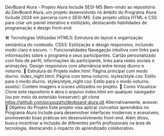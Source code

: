 DevBoard Alura - Projeto Alura Include SESI-MS
Bem-vindo ao repositório do DevBoard Alura, um projeto desenvolvido no âmbito do Programa Alura Include 2024 em parceria com o SESI-MS. Este projeto utiliza HTML e CSS para criar um painel interativo e estilizado, destacando habilidades de programação e design front-end.

🛠 Tecnologias Utilizadas
HTML5: Estrutura do layout e organização semântica do conteúdo.
CSS3: Estilização e design responsivo, incluindo modo claro e escuro.
✨ Funcionalidades
Navegação intuitiva com links para informações sobre o programa e seus participantes.
Cartão personalizado com foto de perfil, informações do participante, links para redes sociais e animações.
Design responsivo com alternância entre temas diurno e noturno.
🌟 Estrutura do Projeto
index.html: Página principal com modo diurno.
index_night.html: Página com tema noturno.
styles/style.css: Estilo para o modo diurno.
styles/style_night.css: Estilo para o modo noturno.
assets/: Contém imagens e ícones utilizados no projeto.
🚀 Como Visualizar
Clone este repositório e abra o arquivo index.html em qualquer navegador (ou por meio da extensão liveserver):
git clone https://github.com/pcsouzafv/devboard-alura.git
Alternativamente, acesse:
🎯 Objetivo do Projeto
Este projeto visa aplicar conceitos aprendidos no Programa Alura Include para desenvolver interfaces modernas e acessíveis, promovendo boas práticas em desenvolvimento front-end. Além disso, busca incentivar a inclusão de diferentes perfis profissionais na área de tecnologia, destacando o impacto do aprendizado colaborativo.

